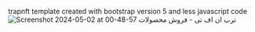 trapnft template created with bootstrap version 5 and less javascript code
![Screenshot 2024-05-02 at 00-48-57 ترپ ان اف تی - فروش محصولات](https://github.com/root404-ir/trap-nft/assets/89978216/adb3a2b9-648b-45d0-886d-00881ed5384d)
